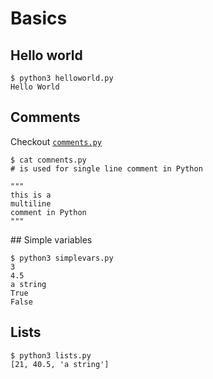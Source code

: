 # Basics

## Hello world

```console
$ python3 helloworld.py
Hello World
```

## Comments

Checkout [`comments.py`](comments.py)

```console
$ cat comnents.py
# is used for single line comment in Python

""" 
this is a
multiline 
comment in Python
""" 
```

## Simple variables

```console
$ python3 simplevars.py 
3
4.5
a string
True
False
```

## Lists

```console
$ python3 lists.py
[21, 40.5, 'a string']
```
